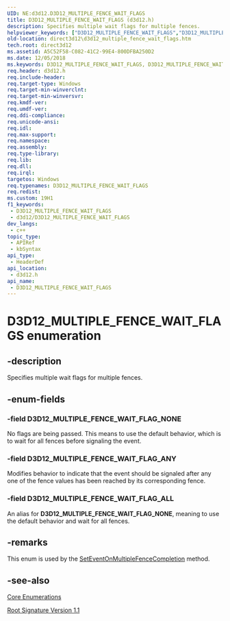 ```yaml
---
UID: NE:d3d12.D3D12_MULTIPLE_FENCE_WAIT_FLAGS
title: D3D12_MULTIPLE_FENCE_WAIT_FLAGS (d3d12.h)
description: Specifies multiple wait flags for multiple fences.
helpviewer_keywords: ["D3D12_MULTIPLE_FENCE_WAIT_FLAGS","D3D12_MULTIPLE_FENCE_WAIT_FLAGS enumeration","D3D12_MULTIPLE_FENCE_WAIT_FLAG_ALL","D3D12_MULTIPLE_FENCE_WAIT_FLAG_ANY","D3D12_MULTIPLE_FENCE_WAIT_FLAG_NONE","d3d12/D3D12_MULTIPLE_FENCE_WAIT_FLAGS","d3d12/D3D12_MULTIPLE_FENCE_WAIT_FLAG_ALL","d3d12/D3D12_MULTIPLE_FENCE_WAIT_FLAG_ANY","d3d12/D3D12_MULTIPLE_FENCE_WAIT_FLAG_NONE","direct3d12.d3d12_multiple_fence_wait_flags"]
old-location: direct3d12\d3d12_multiple_fence_wait_flags.htm
tech.root: direct3d12
ms.assetid: A5C52F58-C082-41C2-99E4-800DFBA250D2
ms.date: 12/05/2018
ms.keywords: D3D12_MULTIPLE_FENCE_WAIT_FLAGS, D3D12_MULTIPLE_FENCE_WAIT_FLAGS enumeration, D3D12_MULTIPLE_FENCE_WAIT_FLAG_ALL, D3D12_MULTIPLE_FENCE_WAIT_FLAG_ANY, D3D12_MULTIPLE_FENCE_WAIT_FLAG_NONE, d3d12/D3D12_MULTIPLE_FENCE_WAIT_FLAGS, d3d12/D3D12_MULTIPLE_FENCE_WAIT_FLAG_ALL, d3d12/D3D12_MULTIPLE_FENCE_WAIT_FLAG_ANY, d3d12/D3D12_MULTIPLE_FENCE_WAIT_FLAG_NONE, direct3d12.d3d12_multiple_fence_wait_flags
req.header: d3d12.h
req.include-header: 
req.target-type: Windows
req.target-min-winverclnt: 
req.target-min-winversvr: 
req.kmdf-ver: 
req.umdf-ver: 
req.ddi-compliance: 
req.unicode-ansi: 
req.idl: 
req.max-support: 
req.namespace: 
req.assembly: 
req.type-library: 
req.lib: 
req.dll: 
req.irql: 
targetos: Windows
req.typenames: D3D12_MULTIPLE_FENCE_WAIT_FLAGS
req.redist: 
ms.custom: 19H1
f1_keywords:
 - D3D12_MULTIPLE_FENCE_WAIT_FLAGS
 - d3d12/D3D12_MULTIPLE_FENCE_WAIT_FLAGS
dev_langs:
 - c++
topic_type:
 - APIRef
 - kbSyntax
api_type:
 - HeaderDef
api_location:
 - d3d12.h
api_name:
 - D3D12_MULTIPLE_FENCE_WAIT_FLAGS
---
```


# D3D12_MULTIPLE_FENCE_WAIT_FLAGS enumeration


## -description

Specifies multiple wait flags for multiple fences.

## -enum-fields

### -field D3D12_MULTIPLE_FENCE_WAIT_FLAG_NONE

No flags are being passed. This means to use the default behavior, which is to wait for all fences before signaling the event.

### -field D3D12_MULTIPLE_FENCE_WAIT_FLAG_ANY

Modifies behavior to indicate that the event should be signaled after any one of the fence values has been reached by its corresponding fence.

### -field D3D12_MULTIPLE_FENCE_WAIT_FLAG_ALL

An alias for **D3D12_MULTIPLE_FENCE_WAIT_FLAG_NONE**, meaning to use the default behavior and wait for all fences.

## -remarks

This enum is used by the <a href="https://docs.microsoft.com/windows/desktop/api/d3d12/nf-d3d12-id3d12device1-seteventonmultiplefencecompletion">SetEventOnMultipleFenceCompletion</a> method.

## -see-also

<a href="https://docs.microsoft.com/windows/desktop/direct3d12/direct3d-12-enumerations">Core Enumerations</a>



<a href="https://docs.microsoft.com/windows/desktop/direct3d12/root-signature-version-1-1">Root Signature Version 1.1</a>

